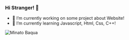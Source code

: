 ### Hi Stranger! 👋

- 🔭 I’m currently working on some project about Website!
- 🌱 I’m currently learning Javascript, Html, Css, C++!



![Minato Baqua](https://c4.wallpaperflare.com/wallpaper/978/146/562/anime-girls-pink-hair-minato-aqua-hd-wallpaper-preview.jpg)
